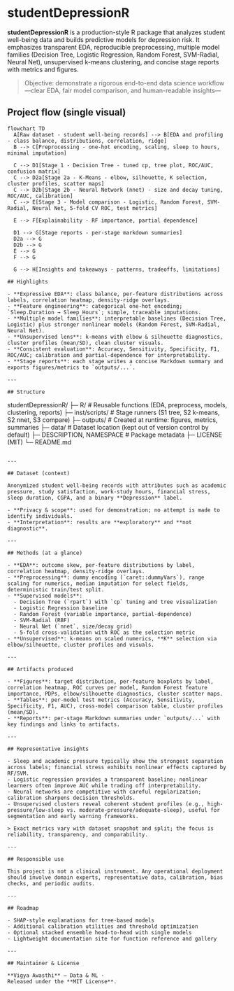 # studentDepressionR

**studentDepressionR** is a production-style R package that analyzes student well-being data and builds predictive models for depression risk. It emphasizes transparent EDA, reproducible preprocessing, multiple model families (Decision Tree, Logistic Regression, Random Forest, SVM-Radial, Neural Net), unsupervised k-means clustering, and concise stage reports with metrics and figures.

> Objective: demonstrate a rigorous end-to-end data science workflow—clear EDA, fair model comparison, and human-readable insights—

## Project flow (single visual)

```mermaid
flowchart TD
  A[Raw dataset - student well-being records] --> B[EDA and profiling - class balance, distributions, correlation, ridge]
  B --> C[Preprocessing - one-hot encoding, scaling, sleep to hours, minimal imputation]

  C --> D1[Stage 1 - Decision Tree - tuned cp, tree plot, ROC/AUC, confusion matrix]
  C --> D2a[Stage 2a - K-Means - elbow, silhouette, K selection, cluster profiles, scatter maps]
  C --> D2b[Stage 2b - Neural Network (nnet) - size and decay tuning, ROC/AUC, calibration]
  C --> E[Stage 3 - Model comparison - Logistic, Random Forest, SVM-Radial, Neural Net, 5-fold CV ROC, test metrics]

  E --> F[Explainability - RF importance, partial dependence]

  D1 --> G[Stage reports - per-stage markdown summaries]
  D2a --> G
  D2b --> G
  E --> G
  F --> G

  G --> H[Insights and takeaways - patterns, tradeoffs, limitations]

## Highlights

- **Expressive EDA**: class balance, per-feature distributions across labels, correlation heatmap, density-ridge overlays.  
- **Feature engineering**: categorical one-hot encoding; `Sleep.Duration → Sleep_Hours`; simple, traceable imputations.  
- **Multiple model families**: interpretable baselines (Decision Tree, Logistic) plus stronger nonlinear models (Random Forest, SVM-Radial, Neural Net).  
- **Unsupervised lens**: k-means with elbow & silhouette diagnostics, cluster profiles (mean/SD), clean cluster visuals.  
- **Consistent evaluation**: Accuracy, Sensitivity, Specificity, F1, ROC/AUC; calibration and partial-dependence for interpretability.  
- **Stage reports**: each stage writes a concise Markdown summary and exports figures/metrics to `outputs/...`.

---

## Structure

```
studentDepressionR/
├─ R/                       # Reusable functions (EDA, preprocess, models, clustering, reports)
├─ inst/scripts/            # Stage runners (S1 tree, S2 k-means, S2 nnet, S3 compare)
├─ outputs/                 # Created at runtime: figures, metrics, summaries
├─ data/                    # Dataset location (kept out of version control by default)
├─ DESCRIPTION, NAMESPACE   # Package metadata
├─ LICENSE (MIT)
└─ README.md
```

---

## Dataset (context)

Anonymized student well-being records with attributes such as academic pressure, study satisfaction, work-study hours, financial stress, sleep duration, CGPA, and a binary **Depression** label.

- **Privacy & scope**: used for demonstration; no attempt is made to identify individuals.  
- **Interpretation**: results are **exploratory** and **not diagnostic**.

---

## Methods (at a glance)

- **EDA**: outcome skew, per-feature distributions by label, correlation heatmap, density-ridge overlays.  
- **Preprocessing**: dummy encoding (`caret::dummyVars`), range scaling for numerics, median imputation for select fields, deterministic train/test split.  
- **Supervised models**:
  - Decision Tree (`rpart`) with `cp` tuning and tree visualization  
  - Logistic Regression baseline  
  - Random Forest (variable importance, partial-dependence)  
  - SVM-Radial (RBF)  
  - Neural Net (`nnet`, size/decay grid)  
  - 5-fold cross-validation with ROC as the selection metric  
- **Unsupervised**: k-means on scaled numerics, **K** selection via elbow/silhouette, cluster profiles and visuals.  

---

## Artifacts produced

- **Figures**: target distribution, per-feature boxplots by label, correlation heatmap, ROC curves per model, Random Forest feature importance, PDPs, elbow/silhouette diagnostics, cluster scatter maps.  
- **Tables**: per-model test metrics (Accuracy, Sensitivity, Specificity, F1, AUC), cross-model comparison table, cluster profiles (mean/SD).  
- **Reports**: per-stage Markdown summaries under `outputs/...` with key findings and links to artifacts.

---

## Representative insights

- Sleep and academic pressure typically show the strongest separation across labels; financial stress exhibits nonlinear effects captured by RF/SVM.  
- Logistic regression provides a transparent baseline; nonlinear learners often improve AUC while trading off interpretability.  
- Neural networks are competitive with careful regularization; calibration sharpens decision thresholds.  
- Unsupervised clusters reveal coherent student profiles (e.g., high-pressure/low-sleep vs. moderate-pressure/adequate-sleep), useful for segmentation and early warning frameworks.

> Exact metrics vary with dataset snapshot and split; the focus is reliability, transparency, and comparability.

---

## Responsible use

This project is not a clinical instrument. Any operational deployment should involve domain experts, representative data, calibration, bias checks, and periodic audits.

---

## Roadmap

- SHAP-style explanations for tree-based models  
- Additional calibration utilities and threshold optimization  
- Optional stacked ensemble head-to-head with single models  
- Lightweight documentation site for function reference and gallery

---

## Maintainer & License

**Vigya Awasthi** — Data & ML ·  
Released under the **MIT License**.

